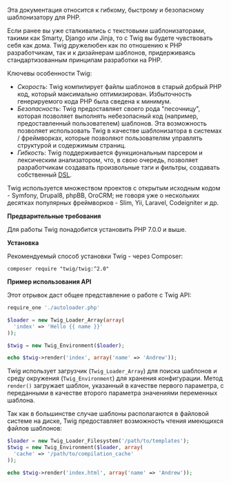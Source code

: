 
Эта документация относится к гибкому, быстрому и безопасному шаблонизатору для PHP.

Если ранее вы уже сталкивались с текстовыми шаблонизаторами, такими как Smarty, Django или Jinja, то с Twig вы будете чувствовать себя как дома. Twig дружелюбен как по отношению к PHP разработчикам, так и к дизайнерам шаблонов, придерживаясь стандартизованным принципам разработки на PHP.

Ключевы особенности Twig:
- *Скорость*: Twig компилирует файлы шаблонов в старый добрый PHP код, который максимально оптимизирован. Избыточность генерируемого кода PHP была сведена к минимум.
- *Безопасность*: Twig предоставляет своего рода "песочницу", которая позволяет выполнять небезопасный код (например, предоставленный пользователем) шаблонов. Эта возможность позволяет использовать Twig в качестве шаблонизатора в системах / фреймворках, которые позволяют пользователям управлять структурой и содержимым страниц.
- *Гибкость*: Twig поддерживается функциональным парсером и лексическим анализатором, что, в свою очередь, позволяет разработчикам создавать произвольные тэги и фильтры, создавать собственный [DSL](https://ru.wikipedia.org/wiki/%D0%9F%D1%80%D0%B5%D0%B4%D0%BC%D0%B5%D1%82%D0%BD%D0%BE-%D0%BE%D1%80%D0%B8%D0%B5%D0%BD%D1%82%D0%B8%D1%80%D0%BE%D0%B2%D0%B0%D0%BD%D0%BD%D1%8B%D0%B9_%D1%8F%D0%B7%D1%8B%D0%BA).

Twig используется множеством проектов с открытым исходным кодом - Symfony, Drupal8, phpBB, OroCRM; не говоря уже о нескольких десятках популярных фреймворков - Slim, Yii, Laravel, Codeigniter и др.

**Предварительные требования**

Для работы Twig понадобится установить PHP 7.0.0 и выше.

**Установка**

Рекомендуемый способ установки Twig - через Composer:
```
composer require "twig/twig:^2.0"
```

**Пример использования API**

Этот отрывок даст общее представление о работе с Twig API:
```php
require_one './autoloader.php'

$loader = new Twig_Loader_Array(array(
  'index' => 'Hello {{ name }}'
));

$twig = new Twig_Environment($loader);

echo $twig->render('index', array('name' => 'Andrew'));
```

Twig использует загрузчик (```Twig_Loader_Array```) для поиска шаблонов и среду окружения (```Twig_Environment```) для хранения конфигурации.
Метод ```render()``` загружает шаблон, указанный в качестве первого параметра, с переданными в качестве второго параметра значениями переменных шаблона.

Так как в большинстве случае шаблоны располагаются в файловой системе на диске, Twig предоставляет возможность чтения имеющихся файлов шаблонов:
```php
$loader = new Twig_Loader_Filesystem('/path/to/templates');
$twig = new Twig_Environment($loader, array(
  'cache' => '/path/to/compilation_cache'
));

echo $twig->render('index.html', array('name' => 'Andrew'));
```
